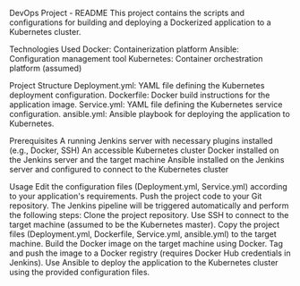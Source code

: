 DevOps Project - README
This project contains the scripts and configurations for building and deploying a Dockerized application to a Kubernetes cluster.

Technologies Used
Docker: Containerization platform
Ansible: Configuration management tool
Kubernetes: Container orchestration platform (assumed)

Project Structure
Deployment.yml: YAML file defining the Kubernetes deployment configuration.
Dockerfile: Docker build instructions for the application image.
Service.yml: YAML file defining the Kubernetes service configuration.
ansible.yml: Ansible playbook for deploying the application to Kubernetes.

Prerequisites
A running Jenkins server with necessary plugins installed (e.g., Docker, SSH)
An accessible Kubernetes cluster
Docker installed on the Jenkins server and the target machine
Ansible installed on the Jenkins server and configured to connect to the Kubernetes cluster

Usage
Edit the configuration files (Deployment.yml, Service.yml) according to your application's requirements.
Push the project code to your Git repository.
The Jenkins pipeline will be triggered automatically and perform the following steps:
Clone the project repository.
Use SSH to connect to the target machine (assumed to be the Kubernetes master).
Copy the project files (Deployment.yml, Dockerfile, Service.yml, ansible.yml) to the target machine.
Build the Docker image on the target machine using Docker.
Tag and push the image to a Docker registry (requires Docker Hub credentials in Jenkins).
Use Ansible to deploy the application to the Kubernetes cluster using the provided configuration files.
